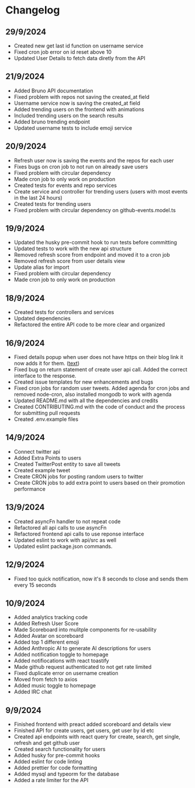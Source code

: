 # Changelog

## 29/9/2024

- Created new get last id function on username service
- Fixed cron job error on id reset above 10
- Updated User Details to fetch data diretly from the API

## 21/9/2024

- Added Bruno API documentation
- Fixed problem with repos not saving the created_at field
- Username service now is saving the created_at field
- Added trending users on the frontend with animations
- Included trending users on the search results
- Added bruno trending endpoint
- Updated username tests to include emoji service

## 20/9/2024

- Refresh user now is saving the events and the repos for each user
- Fixes bugs on cron job to not run on already save users
- Fixed problem with circular dependency
- Made cron job to only work on production
- Created tests for events and repo services
- Create service and controller for trending users (users with most events in the last 24 hours)
- Created tests for trending users
- Fixed problem with circular dependency on github-events.model.ts

## 19/9/2024

- Updated the husky pre-commit hook to run tests before committing
- Updated tests to work with the new api structure
- Removed refresh score from endpoint and moved it to a cron job
- Removed refresh score from user details view
- Update alias for import
- Fixed problem with circular dependency
- Made cron job to only work on production

## 18/9/2024

- Created tests for controllers and services
- Updated dependencies
- Refactored the entire API code to be more clear and organized

## 16/9/2024

- Fixed details popup when user does not have https on their blog link it now adds it for them. ([text](https://github.com/vanguardvirtual/repo-ranger/issues/7))
- Fixed bug on return statement of create user api call. Added the correct interface to the response.
- Created issue templates for new enhancements and bugs
- Fixed cron jobs for random user tweets. Added agenda for cron jobs and removed node-cron, also installed mongodb to work with agenda
- Updated README.md with all the dependencies and credits
- Created CONTRIBUTING.md with the code of conduct and the process for submitting pull requests
- Created .env.example files

## 14/9/2024

- Connect twitter api
- Added Extra Points to users
- Created TwitterPost entity to save all tweets
- Created example tweet
- Create CRON jobs for posting random users to twitter
- Create CRON jobs to add extra point to users based on their promotion performance

## 13/9/2024

- Created asyncFn handler to not repeat code
- Refactored all api calls to use asyncFn
- Refactored frontend api calls to use reponse interface
- Updated eslint to work with api/src as well
- Updated eslint package.json commands.

## 12/9/2024

- Fixed too quick notification, now it's 8 seconds to close and sends them every 15 seconds

## 10/9/2024

- Added analytics tracking code
- Added Refresh User Score
- Made Scoreboard into mulitple components for re-usability
- Added Avatar on scoreboard
- Added top 1 different emoji
- Added Anthropic AI to generate AI descriptions for users
- Added notification toggle to homepage
- Added notifiocations with react toastify
- Made github request authenticated to not get rate limited
- Fixed duplicate error on username creation
- Moved from fetch to axios
- Added music toggle to homepage
- Added IRC chat

## 9/9/2024

- Finished frontend with preact added scoreboard and details view
- Finished API for create users, get users, get user by id etc
- Created api endpoints with react query for create, search, get single, refresh and get github user
- Created search functionality for users
- Added husky for pre-commit hooks
- Added eslint for code linting
- Added prettier for code formatting
- Added mysql and typeorm for the database
- Added a rate limiter for the API

